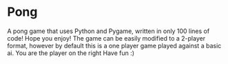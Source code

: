 # Pong
 A pong game that uses Python and Pygame, written in only 100 lines of code!
 Hope you enjoy!
 The game can be easily modified to a 2-player format, however by default this is a one player game played against a basic ai.
 You are the player on the right
 Have fun :)
